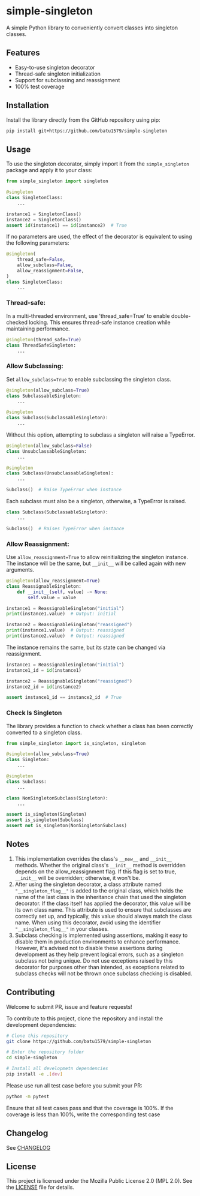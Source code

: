# simple-singleton

A simple Python library to conveniently convert classes into singleton classes.

## Features

- Easy-to-use singleton decorator
- Thread-safe singleton initialization
- Support for subclassing and reassignment
- 100% test coverage

## Installation

Install the library directly from the GitHub repository using pip:

```bash
pip install git+https://github.com/batu1579/simple-singleton
```

## Usage

To use the singleton decorator, simply import it from the `simple_singleton` package and apply it to your class:

```python
from simple_singleton import singleton

@singleton
class SingletonClass:
    ...

instance1 = SingletonClass()
instance2 = SingletonClass()
assert id(instance1) == id(instance2)  # True
```

If no parameters are used, the effect of the decorator is equivalent to using the following parameters:

```python
@singleton(
    thread_safe=False,
    allow_subclass=False,
    allow_reassignment=False,
)
class SingletonClass:
    ...
```

### Thread-safe:

In a multi-threaded environment, use 'thread_safe=True' to enable double-checked locking. This ensures thread-safe instance creation while maintaining performance.

```python
@singleton(thread_safe=True)
class ThreadSafeSingleton:
    ...
```

### Allow Subclassing:

Set `allow_subclass=True` to enable subclassing the singleton class.

```python
@singleton(allow_subclass=True)
class SubclassableSingleton:
    ...

@singleton
class Subclass(SubclassableSingleton):
    ...
```

Without this option, attempting to subclass a singleton will raise a TypeError.

```python
@singleton(allow_subclass=False)
class UnsubclassableSingleton:
    ...

@singleton
class Subclass(UnsubclassableSingleton):
    ...

Subclass()  # Raise TypeError when instance
```

Each subclass must also be a singleton, otherwise, a TypeError is raised.

```python
class Subclass(SubclassableSingleton):
    ...

Subclass()  # Raises TypeError when instance
```

### Allow Reassignment:

Use `allow_reassignment=True` to allow reinitializing the singleton instance. The instance will be the same, but `__init__` will be called again with new arguments.

```python
@singleton(allow_reassignment=True)
class ReassignableSingleton:
    def __init__(self, value) -> None:
        self.value = value

instance1 = ReassignableSingleton("initial")
print(instance1.value)  # Output: initial

instance2 = ReassignableSingleton("reassigned")
print(instance1.value)  # Output: reassigned
print(instance2.value)  # Output: reassigned
```

The instance remains the same, but its state can be changed via reassignment.

```python
instance1 = ReassignableSingleton("initial")
instance1_id = id(instance1)

instance2 = ReassignableSingleton("reassigned")
instance2_id = id(instance2)

assert instance1_id == instance2_id  # True
```

### Check Is Singleton

The library provides a function to check whether a class has been correctly converted to a singleton class.

```python
from simple_singleton import is_singleton, singleton

@singleton(allow_subclass=True)
class Singleton:
    ...

@singleton
class Subclass:
    ...

class NonSingletonSubclass(Singleton):
    ...

assert is_singleton(Singleton)
assert is_singleton(Subclass)
assert not is_singleton(NonSingletonSubclass)
```

## Notes

1. This implementation overrides the class's `__new__` and `__init__` methods. Whether the original class's `__init__` method is overridden depends on the allow_reassignment flag. If this flag is set to true, `__init__` will be overridden; otherwise, it won't be.
2. After using the singleton decorator, a class attribute named `"__singleton_flag__"` is added to the original class, which holds the name of the last class in the inheritance chain that used the singleton decorator. If the class itself has applied the decorator, this value will be its own class name. This attribute is used to ensure that subclasses are correctly set up, and typically, this value should always match the class name. When using this decorator, avoid using the identifier `"__singleton_flag__"` in your classes.
3. Subclass checking is implemented using assertions, making it easy to disable them in production environments to enhance performance. However, it's advised not to disable these assertions during development as they help prevent logical errors, such as a singleton subclass not being unique. Do not use exceptions raised by this decorator for purposes other than intended, as exceptions related to subclass checks will not be thrown once subclass checking is disabled.

## Contributing

Welcome to submit PR, issue and feature requests!

To contribute to this project, clone the repository and install the development dependencies:

```bash
# Clone this repository
git clone https://github.com/batu1579/simple-singleton

# Enter the repository folder
cd simple-singleton

# Install all developmetn dependencies
pip install -e .[dev]
```

Please use run all test case before you submit your PR:

```bash
python -m pytest
```

Ensure that all test cases pass and that the coverage is 100%. If the coverage is less than 100%, write the corresponding test case

## Changelog

See [CHANGELOG](./CHANGELOG.md)

## License

This project is licensed under the Mozilla Public License 2.0 (MPL 2.0). See the [LICENSE](./LICENSE) file for details.